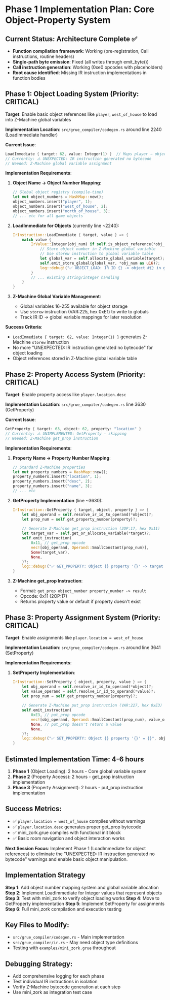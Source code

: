 # Phase 1 Implementation Plan: Core Object-Property System

## Current Status: Architecture Complete ✅
- **Function compilation framework**: Working (pre-registration, Call instructions, routine headers)
- **Single-path byte emission**: Fixed (all writes through emit_byte())
- **Call instruction generation**: Working (0xe0 opcodes with placeholders)
- **Root cause identified**: Missing IR instruction implementations in function bodies

## Phase 1: Object Loading System (Priority: CRITICAL)

**Target**: Enable basic object references like `player`, `west_of_house` to load into Z-Machine global variables

**Implementation Location**: `src/grue_compiler/codegen.rs` around line 2240 (LoadImmediate handler)

**Current Issue**:
```rust
LoadImmediate { target: 62, value: Integer(1) }  // Maps player → object #1
// Currently: ⚠️ UNEXPECTED: IR instruction generated no bytecode
// Needed: Z-Machine global variable assignment
```

**Implementation Requirements**:

1. **Object Name → Object Number Mapping**:
   ```rust
   // Global object registry (compile-time)
   let mut object_numbers = HashMap::new();
   object_numbers.insert("player", 1);
   object_numbers.insert("west_of_house", 2);
   object_numbers.insert("north_of_house", 3);
   // ... etc for all game objects
   ```

2. **LoadImmediate for Objects** (currently line ~2240):
   ```rust
   IrInstruction::LoadImmediate { target, value } => {
       match value {
           IrValue::Integer(obj_num) if self.is_object_reference(*obj_num) => {
               // Store object number in Z-Machine global variable
               // Use storew instruction to global variable table
               let global_var = self.allocate_global_variable(target);
               self.emit_store_global(global_var, *obj_num as u16)?;
               log::debug!("✅ OBJECT_LOAD: IR ID {} -> object #{} in global {}", target, obj_num, global_var);
           }
           // ... existing string/integer handling
       }
   }
   ```

3. **Z-Machine Global Variable Management**:
   - Global variables 16-255 available for object storage
   - Use `storew` instruction (VAR:225, hex 0xE1) to write to globals
   - Track IR ID → global variable mappings for later resolution

**Success Criteria**:
- `LoadImmediate { target: 62, value: Integer(1) }` generates Z-Machine `storew` instruction
- No more "UNEXPECTED: IR instruction generated no bytecode" for object loading
- Object references stored in Z-Machine global variable table

## Phase 2: Property Access System (Priority: CRITICAL)

**Target**: Enable property access like `player.location.desc`

**Implementation Location**: `src/grue_compiler/codegen.rs` line 3630 (GetProperty)

**Current Issue**:
```rust
GetProperty { target: 63, object: 62, property: "location" }
// Currently: ⚠️ UNIMPLEMENTED: GetProperty - skipping
// Needed: Z-Machine get_prop instruction
```

**Implementation Requirements**:

1. **Property Name → Property Number Mapping**:
   ```rust
   // Standard Z-Machine properties
   let mut property_numbers = HashMap::new();
   property_numbers.insert("location", 1);
   property_numbers.insert("desc", 2);
   property_numbers.insert("name", 3);
   // ... etc
   ```

2. **GetProperty Implementation** (line ~3630):
   ```rust
   IrInstruction::GetProperty { target, object, property } => {
       let obj_operand = self.resolve_ir_id_to_operand(*object)?;
       let prop_num = self.get_property_number(property)?;
       
       // Generate Z-Machine get_prop instruction (2OP:17, hex 0x11)
       let target_var = self.get_or_allocate_variable(*target)?;
       self.emit_instruction(
           0x11, // get_prop opcode
           vec![obj_operand, Operand::SmallConstant(prop_num)],
           Some(target_var),
           None,
       )?;
       log::debug!("✅ GET_PROPERTY: Object {} property '{}' -> target {}", object, property, target);
   }
   ```

3. **Z-Machine get_prop Instruction**:
   - Format: `get_prop object_number property_number -> result`
   - Opcode: 0x11 (2OP:17)
   - Returns property value or default if property doesn't exist

## Phase 3: Property Assignment System (Priority: CRITICAL)

**Target**: Enable assignments like `player.location = west_of_house`

**Implementation Location**: `src/grue_compiler/codegen.rs` around line 3641 (SetProperty)

**Implementation Requirements**:

1. **SetProperty Implementation**:
   ```rust
   IrInstruction::SetProperty { object, property, value } => {
       let obj_operand = self.resolve_ir_id_to_operand(*object)?;
       let value_operand = self.resolve_ir_id_to_operand(*value)?;
       let prop_num = self.get_property_number(property)?;
       
       // Generate Z-Machine put_prop instruction (VAR:227, hex 0xE3)
       self.emit_instruction(
           0xE3, // put_prop opcode  
           vec![obj_operand, Operand::SmallConstant(prop_num), value_operand],
           None, // put_prop doesn't return a value
           None,
       )?;
       log::debug!("✅ SET_PROPERTY: Object {} property '{}' = {}", object, property, value);
   }
   ```

## Estimated Implementation Time: 4-6 hours
1. **Phase 1** (Object Loading): 2 hours - Core global variable system
2. **Phase 2** (Property Access): 2 hours - get_prop instruction implementation  
3. **Phase 3** (Property Assignment): 2 hours - put_prop instruction implementation

## Success Metrics:
- ✅ `player.location = west_of_house` compiles without warnings
- ✅ `player.location.desc` generates proper get_prop bytecode
- ✅ mini_zork.grue compiles with functional init block
- ✅ Basic room navigation and object interaction works

**Next Session Focus**: Implement Phase 1 (LoadImmediate for object references) to eliminate the "UNEXPECTED: IR instruction generated no bytecode" warnings and enable basic object manipulation.

## Implementation Strategy

**Step 1**: Add object number mapping system and global variable allocation
**Step 2**: Implement LoadImmediate for Integer values that represent objects
**Step 3**: Test with mini_zork to verify object loading works
**Step 4**: Move to GetProperty implementation
**Step 5**: Implement SetProperty for assignments
**Step 6**: Full mini_zork compilation and execution testing

## Key Files to Modify:
- `src/grue_compiler/codegen.rs` - Main implementation
- `src/grue_compiler/ir.rs` - May need object type definitions
- Testing with `examples/mini_zork.grue` throughout

## Debugging Strategy:
- Add comprehensive logging for each phase
- Test individual IR instructions in isolation
- Verify Z-Machine bytecode generation at each step
- Use mini_zork as integration test case